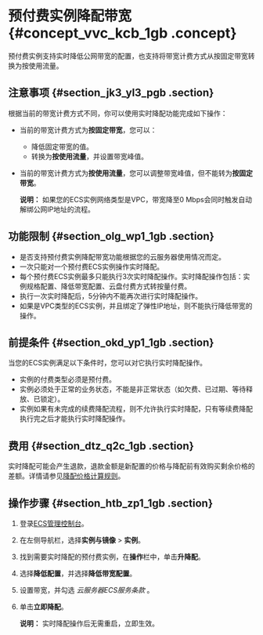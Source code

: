 # 预付费实例降配带宽 {#concept_vvc_kcb_1gb .concept}

预付费实例支持实时降低公网带宽的配置，也支持将带宽计费方式从按固定带宽转换为按使用流量。

## 注意事项 {#section_jk3_yl3_pgb .section}

根据当前的带宽计费方式不同，你可以使用实时降配功能完成如下操作：

-   当前的带宽计费方式为**按固定带宽**，您可以：
    -   降低固定带宽的值。
    -   转换为**按使用流量**，并设置带宽峰值。
-   当前的带宽计费方式为**按使用流量**，您可以调整带宽峰值，但不能转为**按固定带宽**。

    **说明：** 如果您的ECS实例网络类型是VPC，带宽降至0 Mbps会同时触发自动解绑公网IP地址的流程。


## 功能限制 {#section_olg_wp1_1gb .section}

-   是否支持预付费实例降配带宽功能根据您的云服务器使用情况而定。
-   一次只能对一个预付费ECS实例操作实时降配。
-   每个预付费ECS实例最多只能执行3次实时降配操作。实时降配操作包括：实例规格配置、降低带宽配置、云盘付费方式转按量付费。
-   执行一次实时降配后，5分钟内不能再次进行实时降配操作。
-   如果是VPC类型的ECS实例，并且绑定了弹性IP地址，则不能执行降低带宽的操作。

## 前提条件 {#section_okd_yp1_1gb .section}

当您的ECS实例满足以下条件时，您可以对它执行实时降配操作。

-   实例的付费类型必须是预付费。
-   实例必须处于正常的业务状态，不能是非正常状态（如欠费、已过期、等待释放、已锁定）。
-   实例如果有未完成的续费降配流程，则不允许执行实时降配，只有等续费降配执行完之后才能执行实时降配操作。

## 费用 {#section_dtz_q2c_1gb .section}

实时降配可能会产生退款，退款金额是新配置的价格与降配前有效购买剩余价格的差额。详情请参见[降配价格计算规则](https://help.aliyun.com/document_detail/65679.html)。

## 操作步骤 {#section_htb_zp1_1gb .section}

1.  登录[ECS管理控制台](https://ecs.console.aliyun.com)。
2.  在左侧导航栏，选择**实例与镜像** \> **实例**。
3.  找到需要实时降配的预付费实例，在**操作**栏中，单击**升降配**。
4.  选择**降低配置**，并选择**降低带宽配置**。
5.  设置带宽，并勾选 *云服务器ECS服务条款* 。
6.  单击**立即降配**。

    **说明：** 实时降配操作后无需重启，立即生效。


